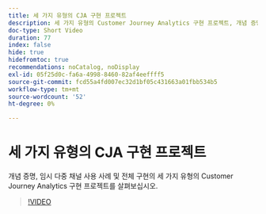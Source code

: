 ```yaml
---
title: 세 가지 유형의 CJA 구현 프로젝트
description: 세 가지 유형의 Customer Journey Analytics 구현 프로젝트, 개념 증명, 임시 다중 채널 사용 사례 및 전체 구현을 살펴보십시오.
doc-type: Short Video
duration: 77
index: false
hide: true
hidefromtoc: true
recommendations: noCatalog, noDisplay
exl-id: 05f25d0c-fa6a-4998-8460-82af4eeffff5
source-git-commit: fcd55a4fd007ec32d1bf05c431663a01fbb534b5
workflow-type: tm+mt
source-wordcount: '52'
ht-degree: 0%

---
```


# 세 가지 유형의 CJA 구현 프로젝트

개념 증명, 임시 다중 채널 사용 사례 및 전체 구현의 세 가지 유형의 Customer Journey Analytics 구현 프로젝트를 살펴보십시오.

<!-- 62_S113_3442460_77_three-types-of-cja-implementation-projects -->
>[!VIDEO](https://video.tv.adobe.com/v/3463030/?learn=on&enablevpops=true&captions=kor)
